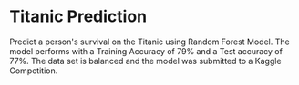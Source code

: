 # Titanic Prediction
Predict a person's survival on the Titanic using Random Forest Model. The model performs with a Training Accuracy of 79% and a Test accuracy of 77%. The data set is balanced and the model was submitted to a Kaggle Competition.
